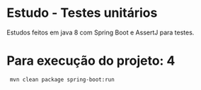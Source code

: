 # Estudo - Testes unitários #
Estudos feitos em java 8 com Spring Boot e AssertJ para testes.

# Para execução do projeto: 4

```
 mvn clean package spring-boot:run
```
